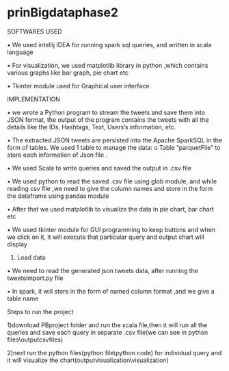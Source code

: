 # prinBigdataphase2
SOFTWARES USED

•	We used intellij IDEA for running spark sql queries, and written in scala language

•	 For visualization, we used matplotlib library in python ,which contains various graphs like bar graph, pie chart etc

•	Tkinter module used for Graphical user interface 

IMPLEMENTATION

•	we wrote a Python  program to stream the tweets and save them into JSON format, the output of the program contains the tweets with all the details like the IDs, Hashtags, Text, Users’s information, etc. 

•	The extracted JSON tweets are persisted into the Apache SparkSQL in the form of tables. We used 1 table to manage the data:
o	Table “parquetFile” to store each information of Json file .

•	We used Scala to write queries and saved the output in .csv file 

•	We used python to read the saved .csv file using glob module, and while reading csv file ,we need to give the column names and store in the form the dataframe using pandas module

•	After that we used matplotlib to visualize the data in pie chart, bar chart etc 

•	We used tkinter module for GUI programming to keep buttons and when we click on it, it will execute that particular query and output chart will display

1.	Load data

•	We need to read the generated json tweets data, after running the tweetsimport.py file 

•	In spark, it will store in the form of named column format ,and we give a table name

Steps to run the project

1)download PBproject folder and run the scala file,then it will run all the queries and save each query in separate .csv file(we can see in python files\outputcsvfiles)

2)next run the python files(python file\python code) for individual query and it will visualize the chart(outputvisualization\visualization)
